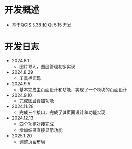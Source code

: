 # 开发概述

- 基于QGIS 3.38 和 Qt 5.15 开发

# 开发日志

- 2024.8.1
  - 图片导入，图层管理初步实现
- 2024.8.29
  - 工具栏实现
- 2024.9.5
  - 基本完成主页面设计和功能，实现了一个模块的页面设计
- 2024.9.10
  - 完成图层叠加功能
- 2024.11.28 
  - 完成三个接口，完成了其页面设计和功能实现
- 2024.12.13
  - 四个功能对接完成
  - 增加结果直接显示功能
- 2025.1.20
  - 调整页面布局